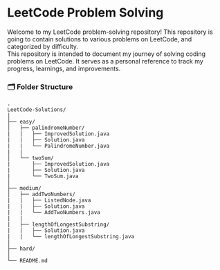 # LeetCode Problem Solving
Welcome to my LeetCode problem-solving repository! This repository is going to contain solutions to various problems on LeetCode, and categorized by difficulty. <br>
This repository is intended to document my journey of solving coding problems on LeetCode. It serves as a personal reference to track my progress, learnings, and improvements.

### 🗂️ Folder Structure

    .
    LeetCode-Solutions/
    │
    ├── easy/ 
    │   ├── palindromeNumber/
    |   |   ├── ImprovedSolution.java
    |   |   ├── Solution.java
    |   |   └── PalindromeNumber.java
    |   |   
    │   └── twoSum/
    |       ├── ImprovedSolution.java
    |       ├── Solution.java
    |       └── TwoSum.java
    │
    ├── medium/
    │   ├── addTwoNumbers/
    |   |   ├── ListedNode.java
    |   |   ├── Solution.java
    |   |   └── AddTwoNumbers.java
    |   |   
    |   ├── lengthOfLongestSubstring/
    |   |   ├── Solution.java
    |   |   └── lengthOfLongestSubstring.java
    │
    ├── hard/
    │
    └── README.md


